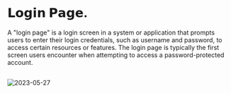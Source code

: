 # 𝗟𝗼𝗴𝗶𝗻 𝗣𝗮𝗴𝗲.
A "login page" is a login screen in a system or application that prompts users to enter their login credentials, such as username and password, to access certain resources or features. The login page is typically the first screen users encounter when attempting to access a password-protected account.
##
![2023-05-27](https://github.com/ByAlyck/Login-page/assets/113322342/1eab5c7a-081e-4766-8c48-c44169b78b15)
